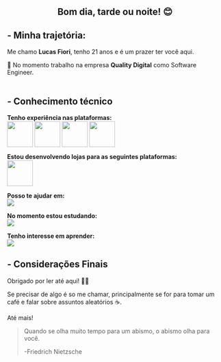 <h2 align="center">Bom dia, tarde ou noite! 😊</h2>
<h2>- Minha trajetória:</h2>
<p>Me chamo <b>Lucas Fiori</b>, tenho 21 anos e é um prazer ter você aqui.</p>

<p>💼 No momento trabalho na empresa <b>Quality Digital</b> como Software Engineer.<br><br>
  <h2>- Conhecimento técnico</h2>
  <span><b>Tenho experiência nas plataformas:</b><br>
  <img src="https://i.imgur.com/eDEo9iW.png" align="center" width="60px">
  <img src="https://i.imgur.com/lnmGan5.jpg" align="center" width="60px">
  <img src="https://i.imgur.com/D7uDBSj.png" align="center" width="60px">
  <img src="https://i.imgur.com/kWrrCnR.png" align="center" width="60px">
  </span>
  
  <span><b>Estou desenvolvendo lojas para as seguintes plataformas:</b><br>
    <img src="https://i.imgur.com/6Im1EnJ.png" align="center" width="60px">
  </span>
  
<p><b>Posso te ajudar em:</b><br>
 <img src="https://skillicons.dev/icons?i=js,nodejs,ts,react,graphql" align="center">
<p>

<p><b>No momento estou estudando:</b><br>
 <img src="https://skillicons.dev/icons?i=gatsby,next,nestjs,jest" align="center">
<p>

<p><b>Tenho interesse em aprender:</b><br>
 <img src="https://skillicons.dev/icons?i=python,ruby" align="center">
 
  <h2>- Considerações Finais</h2>
  
  <p>Obrigado por ler até aqui! 👨‍💻</p>
  <p>Se precisar de algo é so me chamar, principalmente se for para tomar um café e falar sobre assuntos aleatórios ☕. </p>
  <p>Até mais!</p>

<blockquote cite="http://developer.mozilla.org">
  <p>Quando se olha muito tempo para um abismo, o abismo olha para você.</p>
  <p>-Friedrich Nietzsche</p>
</blockquote>
  
  <div align="left">
  </div>







<!--
**LucasRFiori/LucasRFiori** is a ✨ _special_ ✨ repository because its `README.md` (this file) appears on your GitHub profile.

Here are some ideas to get you started:

- 🔭 I’m currently working on ...
- 🌱 I’m currently learning ...
- 👯 I’m looking to collaborate on ...
- 🤔 I’m looking for help with ...
- 💬 Ask me about ...
- 📫 How to reach me: ...
- 😄 Pronouns: ...
- ⚡ Fun fact: ...
-->
